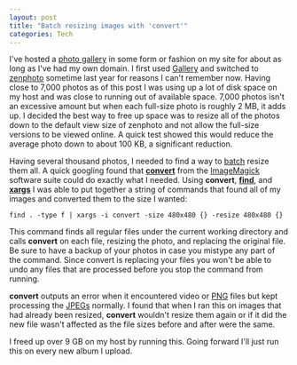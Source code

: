 ```yaml
--- 
layout: post
title: "Batch resizing images with 'convert'"
categories: Tech
---
```

I've hosted a <a href="http://cameronstokes.com/gallery/">photo gallery</a> in some form or fashion on my site for about as long as I've had my own domain.  I first used <a href="http://gallery.menalto.com/">Gallery</a> and switched to <a href="http://www.zenphoto.org/">zenphoto</a> sometime last year for reasons I can't remember now.  Having close to 7,000 photos as of this post I was using up a lot of disk space on my host and was close to running out of available space.  7,000 photos isn't an excessive amount but when each full-size photo is roughly 2 MB, it adds up.  I decided the best way to free up space was to resize all of the photos down to the default view size of zenphoto and not allow the full-size versions to be viewed online.  A quick test showed this would reduce the average photo down to about 100 KB, a significant reduction.

Having several thousand photos, I needed to find a way to <a href="http://en.wikipedia.org/wiki/Batch_processing">batch</a> resize them all.  A quick googling found that  <a href="http://www.imagemagick.org/script/convert.php"><strong>convert</strong></a> from the <a href="http://en.wikipedia.org/wiki/ImageMagick">ImageMagick</a> software suite could do exactly what I needed.  Using <strong>convert</strong>, <a href="http://en.wikipedia.org/wiki/Find"><strong>find</strong></a>, and <a href="http://en.wikipedia.org/wiki/Xargs"><strong>xargs</strong></a> I was able to put together a string of commands that found all of my images and converted them to the size I wanted:

``` 
find . -type f | xargs -i convert -size 480x480 {} -resize 480x480 {}
```

This command finds all regular files under the current working directory and calls <strong>convert</strong> on each file, resizing the photo, and replacing the original file.  Be sure to have a backup of your photos in case you mistype any part of the command.  Since convert is replacing your files you won't be able to undo any files that are processed before you stop the command from running.

<strong>convert</strong> outputs an error when it encountered video or <a href="http://en.wikipedia.org/wiki/Portable_Network_Graphics">PNG</a> files but kept processing the <a href="http://en.wikipedia.org/wiki/JPEG">JPEGs</a> normally.  I found that when I ran this on images that had already been resized, <strong>convert</strong> wouldn't resize them again or if it did the new file wasn't affected as the file sizes before and after were the same.

I freed up over 9 GB on my host by running this.  Going forward I'll just run this on every new album I upload.
